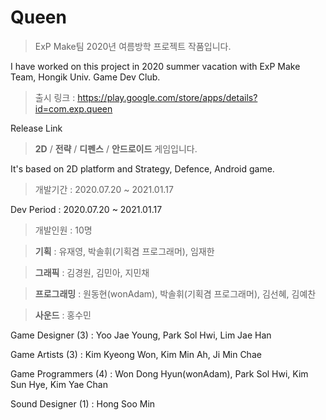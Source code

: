 # Queen

> ExP Make팀 2020년 여름방학 프로젝트 작품입니다.

I have worked on this project in 2020 summer vacation with ExP Make Team, Hongik Univ. Game Dev Club.

> 출시 링크 : https://play.google.com/store/apps/details?id=com.exp.queen

Release Link


> **2D** / **전략** / **디펜스** / **안드로이드** 게임입니다.

It's based on 2D platform and Strategy, Defence, Android game. 




> 개발기간 : 2020.07.20 ~ 2021.01.17

Dev Period : 2020.07.20 ~ 2021.01.17




> 개발인원 : 10명

> **기획** : 유재영, 박솔휘(기획겸 프로그래머), 임재한

> **그래픽** : 김경원, 김민아, 지민채

> **프로그래밍** : 원동현(wonAdam), 박솔휘(기획겸 프로그래머), 김선혜, 김예찬

> **사운드** : 홍수민




Game Designer (3) : Yoo Jae Young, Park Sol Hwi, Lim Jae Han

Game Artists (3) : Kim Kyeong Won, Kim Min Ah, Ji Min Chae

Game Programmers (4) : Won Dong Hyun(wonAdam), Park Sol Hwi, Kim Sun Hye, Kim Yae Chan

Sound Designer (1) : Hong Soo Min
